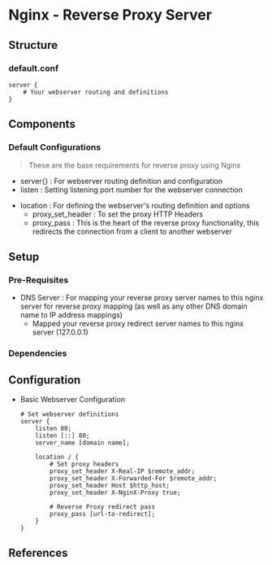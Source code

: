 # Nginx - Reverse Proxy Server

## Structure
### default.conf
```
server {
    # Your webserver routing and definitions
}
```

## Components
### Default Configurations
> These are the base requirements for reverse proxy using Nginx
+ server{} : For webserver routing definition and configuration
+ listen : Setting listening port number for the webserver connection
- location : For defining the webserver's routing definition and options
    + proxy_set_header : To set the proxy HTTP Headers 
    + proxy_pass : This is the heart of the reverse proxy functionality, this redirects the connection from a client to another webserver

## Setup
### Pre-Requisites
- DNS Server : For mapping your reverse proxy server names to this nginx server for reverse proxy mapping (as well as any other DNS domain name to IP address mappings)
    + Mapped your reverse proxy redirect server names to this nginx server (127.0.0.1)

### Dependencies


## Configuration
- Basic Webserver Configuration
    ```
    # Set webserver definitions
    server {
        listen 80;
        listen [::] 80;
        server_name [domain name];

        location / {
            # Set proxy headers
            proxy_set_header X-Real-IP $remote_addr;
            proxy_set_header X-Forwarded-For $remote_addr;
            proxy_set_header Host $http_host;
            proxy_set_header X-NginX-Proxy true;

            # Reverse Proxy redirect pass
            proxy_pass [url-to-redirect];
        }
    }
    ```

## References
